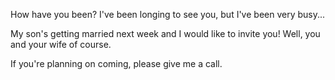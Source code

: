How have you been?
I've been longing to see you, but I've been very busy...

My son's getting married next week and I would like to invite you!
Well, you and your wife of course.

If you're planning on coming, please give me a call.